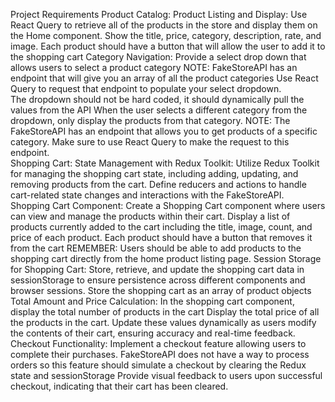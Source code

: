 
Project Requirements
Product Catalog:
Product Listing and Display:
Use React Query to retrieve all of the products in the store and display them on the Home component. 
Show the title, price, category, description, rate, and image.
Each product should have a button that will allow the user to add it to the shopping cart
Category Navigation:
Provide a select drop down that allows users to select a product category
NOTE: FakeStoreAPI has an endpoint that will give you an array of all the product categories
Use React Query to request that endpoint to populate your select dropdown.  
The dropdown should not be hard coded, it should dynamically pull the values from the API
When the user selects a different category from the dropdown, only display the products from that category.
NOTE: The FakeStoreAPI has an endpoint that allows you to get products of a specific category.  Make sure to use React Query to make the request to this endpoint.  
Shopping Cart:
State Management with Redux Toolkit:
Utilize Redux Toolkit for managing the shopping cart state, including adding, updating, and removing products from the cart.
Define reducers and actions to handle cart-related state changes and interactions with the FakeStoreAPI.
Shopping Cart Component:
Create a Shopping Cart component where users can view and manage the products within their cart.
Display a list of products currently added to the cart including the title, image, count, and price of each product.
Each product should have a button that removes it from the cart
REMEMBER: Users should be able to add products to the shopping cart directly from the home product listing page.
Session Storage for Shopping Cart:
Store, retrieve, and update the shopping cart data in sessionStorage to ensure persistence across different components and browser sessions.
Store the shopping cart as an array of product objects
Total Amount and Price Calculation:
In the shopping cart component, display the total number of products in the cart
Display the total price of all the products in the cart.
Update these values dynamically as users modify the contents of their cart, ensuring accuracy and real-time feedback.
Checkout Functionality:
Implement a checkout feature allowing users to complete their purchases.
FakeStoreAPI does not have a way to process orders so this feature should simulate a checkout by clearing the Redux state and sessionStorage
Provide visual feedback to users upon successful checkout, indicating that their cart has been cleared.
